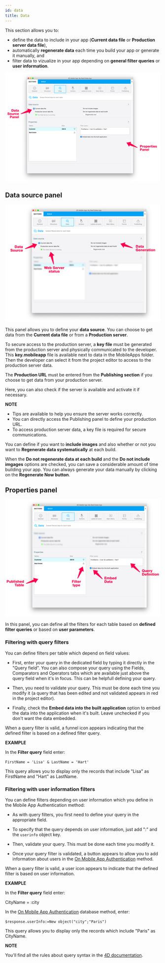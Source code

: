 ```yaml
---
id: data
title: Data
---
```


This section allows you to:

* define the data to include in your app (**Current data file** or **Production server data file**),
* automatically **regenerate data** each time you build your app or generate it manually, and
* filter data to vizualize in your app depending on **general filter queries** or **user information**. 

![Data section](assets/en/project-editor/Data-tab-4D-for-iOS.png)

## Data source panel

![Data section](assets/en/project-editor/Data-source-panel-4D-for-iOS.png)

This panel allows you to define your **data source**. You can choose to get data from the **Current data file** or from a **Production server**.

To secure access to the production server, a **key file** must be generated from the production server and physically communicated to the developer. This **key.mobileapp** file is available next to data in the MobileApps folder. Then the developer can select it from the project editor to access to the production server data.

The **Production URL** must be entered from the **Publishing section** if you choose to get data from your production server. 

Here, you can also check if the server is available and activate it if necessary.

<div markdown="1" class = "tips">

**NOTE**

* Tips are available to help you ensure the server works correctly.
* You can directly access the Publishing panel to define your production URL.
* To access production server data, a key file is required for secure communications.

</div>

You can define if you want to **include images** and also whether or not you want to **Regenerate data systematically** at each build. 

When the **Do not regenerate data at each build** and the **Do not include imgages** options are checked, you can save a considerable amount of time building your app. You can always generate your data manually by clicking on the **Regenerate Now button**.


## Properties panel

![Data section](assets/en/project-editor/Properties-Panel-4D-for-iOS.png)

In this panel, you can define all the filters for each table based on **defined filter queries** or based on **user parameters**.

### Filtering with query filters

You can define filters per table which depend on field values:

* First, enter your query in the dedicated field by typing it directly in the "Query field". You can also compose your query using the Fields, Comparators and Operators tabs which are available just above the query field when it's in focus. This can be helpfull defining your query.

* Then, you need to validate your query. This must be done each time you modify it (a query that has been edited and not validated appears in red in the project editor).

* Finally, check the **Embed data into the built application** option to embed the data into the application when it's built. Leave unchecked if you don't want the data embedded.

When a query filter is valid, a funnel icon appears indicating that the defined filter is based on a defined filter query.

<div markdown="1" class = "tips">

**EXAMPLE** 

In the **Filter query** field enter:

```FirstName = 'Lisa' & LastName = 'Hart'```

This query allows you to display only the records that include "Lisa" as FirstName and "Hart" as LastName.

</div>


### Filtering with user information filters

You can define filters depending on user information which you define in the Mobile App Authentication method:

* As with query filters, you first need to define your query in the appropriate field.

* To specify that the query depends on user information, just add ":" and the `userinfo` object key.

* Then, validate your query. This must be done each time you modify it.

* Once your query filter is validated, a button appears to allow you to add information about users in the [On Mobile App Authentication](http://doc.4d.com/4Dv17R3/4D/17-R3/On-Mobile-App-Authentication-database-method.301-3906587.en.html) method.

When a query filter is valid, a user icon appears to indicate that the defined filter is based on user information.

<div markdown="1" class = "tips">

**EXAMPLE**

In the **Filter query** field enter:

CityName = :city

In the [On Mobile App Authentication](http://doc.4d.com/4Dv17R3/4D/17-R3/On-Mobile-App-Authentication-database-method.301-3906587.en.html) database method, enter:

```$response.userInfo:=New object("city";"Paris")```

This query allows you to display only the records which include "Paris" as CityName.

</div>

<div markdown="1" class = "tips">

**NOTE**

You'll find all the rules about query syntax in the [4D documentation](http://livedoc.4d.com/4D-Language-Reference-17-R3/ORDA-DataClass/dataClassquery.301-3907505.en.html).

</div>


